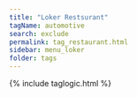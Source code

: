 ```yaml
---
title: "Loker Restsurant"
tagName: automotive
search: exclude
permalink: tag_restaurant.html
sidebar: menu_loker
folder: tags
---
```

{% include taglogic.html %}